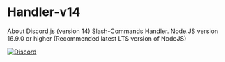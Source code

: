 # Handler-v14
About Discord.js (version 14) Slash-Commands Handler. Node.JS version 16.9.0 or higher (Recommended latest LTS version of NodeJS)

[![Discord](https://img.shields.io/discord/1029638674457034832.svg?label=&logo=discord&logoColor=ffffff&color=7389D8&labelColor=6A7EC2)](https://discord.gg/dBkNxbkghQ)
